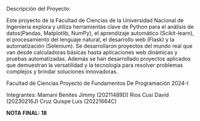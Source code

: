 Descripción del Proyecto:

Este proyecto de la Facultad de Ciencias de la Universidad Nacional de Ingeniería
explora y utiliza herramientas clave de Python para el análisis de datos(Pandas, Matplotlib, NumPy),
el aprendizaje automático (Scikit-learn), el procesamiento del lenguaje natural,
el desarrollo web (Flask) y la automatización (Selenium).
Se desarrollaron proyectos del mundo real que van desde calculadoras básicas
hasta aplicaciones web dinámicas y pruebas automatizadas.
Además se han desarrollado proyectos aplicados
que demuestran la versatilidad y la tecnología para resolver
problemas complejos y brindar soluciones innovadoras.


Facultad de Ciencias
Proyecto de Fundamentos De Programación 2024-I


Integrantes:
Mamani Benites Jimmy (20211489D)
Rios Cusi David (20230216J)
Cruz Quispe Luis (20221664C)

**NOTA FINAL: 18**
